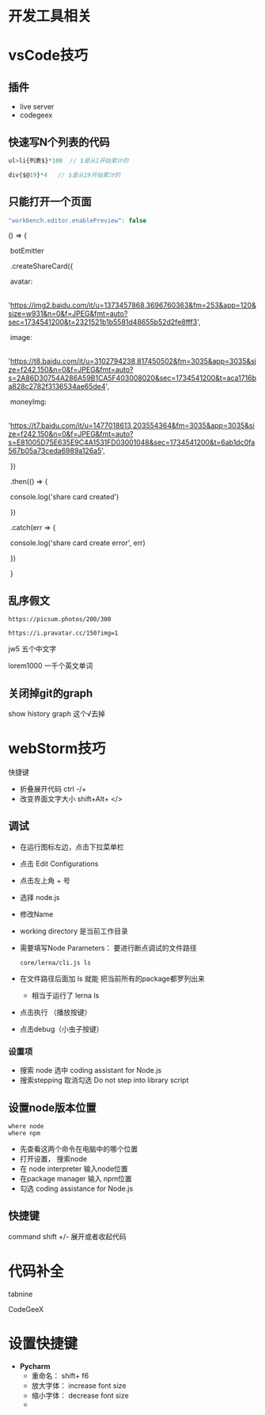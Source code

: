 # 开发工具相关

# vsCode技巧

## 插件

+ live server
+ codegeex

## 快速写N个列表的代码

```js
ul>li{列表$}*100  // $是从1开始累计的

div{$@19}*4   // $是从19开始累计的
```



## 只能打开一个页面

```js
"workbench.editor.enablePreview": false
```



() => {

​                botEmitter

​                  .createShareCard({

​                    avatar:

​                      'https://img2.baidu.com/it/u=1373457868,3696760363&fm=253&app=120&size=w931&n=0&f=JPEG&fmt=auto?sec=1734541200&t=2321521b1b5581d48655b52d2fe8fff3',

​                    image:

​                      'https://t8.baidu.com/it/u=3102794238,817450502&fm=3035&app=3035&size=f242,150&n=0&f=JPEG&fmt=auto?s=2A86D30754A286A59B1CA5F403008020&sec=1734541200&t=aca1716ba828c2782f3136534ae65de4',

​                    moneyImg:

​                      'https://t7.baidu.com/it/u=1477018613,203554364&fm=3035&app=3035&size=f242,150&n=0&f=JPEG&fmt=auto?s=E81005D75E635E9C4A1531FD03001048&sec=1734541200&t=6ab1dc0fa567b05a73ceda6989a126a5',

​                  })

​                  .then(() => {

​                    console.log('share card created')

​                  })

​                  .catch(err => {

​                    console.log('share card create error', err)

​                  })

​              }

## 乱序假文

```
https://picsum.photos/200/300

https://i.pravatar.cc/150?img=1
```

jw5    五个中文字

lorem1000  一千个英文单词



## 关闭掉git的graph

show history graph   这个√去掉


# webStorm技巧

快捷键

+ 折叠展开代码   						ctrl -/+
+ 改变界面文字大小					shift+Alt+  </>

## 调试

+ 在运行图标左边，点击下拉菜单栏

+ 点击 Edit Configurations

+ 点击左上角 + 号

+ 选择 node.js

+ 修改Name

+ working directory 是当前工作目录

+ 需要填写Node Parameters：    要进行断点调试的文件路径

  ```
  core/lerna/cli.js ls
  ```

+ 在文件路径后面加 ls 就能 把当前所有的package都罗列出来

  + 相当于运行了 lerna ls

+ 点击执行 （播放按键）

+ 点击debug（小虫子按键）

  

### 设置项

+ 搜索 node 选中 coding assistant for Node.js
+ 搜索stepping 取消勾选 Do not step into library script

## 设置node版本位置

```
where node
where npm
```

+ 先查看这两个命令在电脑中的哪个位置
+ 打开设置， 搜索node
+ 在 node interpreter 输入node位置
+ 在package manager 输入 npm位置
+ 勾选 coding assistance for Node.js



## 快捷键

command  shift  +/-    展开或者收起代码



# 代码补全

tabnine



CodeGeeX



# 设置快捷键

+ **Pycharm**
  + 重命名： shift+ f6
  + 放大字体： increase font size
  + 缩小字体： decrease font size
  + 

